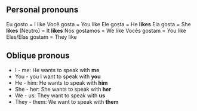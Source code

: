 ## Personal pronouns

Eu gosto = I like
Você gosta = You like
Ele gosta = He **likes**
Ela gosta = She **likes**
(Neutro) = It **likes**
Nós gostamos = We like
Vocês gostam = You like
Eles/Elas gostam = They like

## Oblique pronous

* I - me: He wants to speak with **me**
* You - you I want to speak with **you**
* He - him: He wants to speak with **him**
* She - her: She wants to speak with **her**
* We - us: They want to speak with **us**
* They - them: We want to speak with **them**
